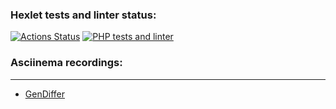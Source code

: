 ### Hexlet tests and linter status:
[![Actions Status](https://github.com/L1kaf/php-project-48/actions/workflows/hexlet-check.yml/badge.svg)](https://github.com/L1kaf/php-project-48/actions)
[![PHP tests and linter](https://github.com/L1kaf/php-project-48/actions/workflows/main.yml/badge.svg)](https://github.com/L1kaf/php-project-48/actions/workflows/main.yml)

### Asciinema recordings:
---
* [GenDiffer](https://asciinema.org/a/TuYQMb9vEzw1l5tz9VzDp8DWI)
